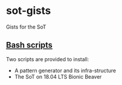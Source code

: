 # sot-gists
Gists for the SoT

## [Bash scripts](bash)

Two scripts are provided to install:
 * A pattern generator and its infra-structure
 * The SoT on 18.04 LTS Bionic Beaver
 


